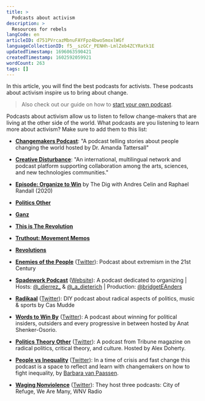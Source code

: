 ```yaml
---
title: >
  Podcasts about activism
description: >
  Resources for rebels
langCode: en
articleID: d751PVrcazMbnuFAYFpz4bwoSmoxlWGf
languageCollectionID: f5__szGCr_PENHh-LmlZeb4ZCYRatk1E
updatedTimestamp: 1696063590421
createdTimestamp: 1602592059921
wordCount: 263
tags: []
---
```


In this article, you will find the best podcasts for activists. These podcasts about activism inspire us to bring about change.

> Also check out our guide on how to [start your own podcast](/tools/podcasts).

Podcasts about activism allow us to listen to fellow change-makers that are living at the other side of the world. What podcasts are you listening to learn more about activism? Make sure to add them to this list:

-   [**Changemakers Podcast**](https://changemakerspodcast.org/): "A podcast telling stories about people changing the world hosted by Dr. Amanda Tattersall"
    
-   [**Creative Disturbance**](https://creativedisturbance.org/): "An international, multilingual network and podcast platform supporting collaboration among the arts, sciences, and new technologies communities."
    
-   [**Episode: Organize to Win**](https://open.spotify.com/episode/7H4cJB6Y78RSjnQxwiU9vt?si=Iy_iBDQiSdCE0xz9wr0o_w&fbclid=IwAR0DEhHV8uBFmk-NLDZRtij8MjpO5tRfw2adcaDZWRLxhjpBqCVlm4h8H5I) by The Dig with Andres Celin and Raphael Randall (2020)
    
-   [**Politics Other**](https://open.spotify.com/episode/10CSo3RAouUxM01potLLEp?si=6w1mkGesRRuPhp_owvxfLA)
    
-   [**Ganz**](https://open.spotify.com/episode/5zHryepvlG9KtYEQGkof91?si=aZ3oC6CkQd-3ttiL3wV80g)
    
-   [**This is The Revolution**](https://podcasts.google.com/feed/aHR0cHM6Ly9mZWVkcy5idXp6c3Byb3V0LmNvbS8xMjE5NzM2LnJzcw==)
    
-   [**Truthout: Movement Memos**](https://truthout.org/series/movement-memos/?fbclid=IwAR326BzQCdu4XFDarxdzfzJFkEnU96MTDA0D_5ZtJcyWEjswOrcABBe8e98)
    
-   [**Revolutions**](https://podcasts.apple.com/nl/podcast/revolutions/id703889772?fbclid=IwAR1sZxWNXUil_AmlGhs_V8rK_Hd0MhUuB9O3S-V96crxt_RPem2RwLzHLwA)
    
-   [**Enemies of the People**](https://enemiesofthepeople.buzzsprout.com) ([Twitter](https://twitter.com/EnemiesPod)): Podcast about extremism in the 21st Century
    
-   [**Spadework Podcast**](https://twitter.com/SpadeworkPod) ([Website](https://roarmag.org/author/spadework/)): A podcast dedicated to organizing | Hosts: [@\_dierrez\_](https://twitter.com/_dierrez_) & [@\_a\_dieterich](https://twitter.com/_a_dieterich) | Production: [@bridgetEAnders](https://twitter.com/bridgetEAnders)
    
-   [**Radikaal**](https://www.radikaalpodcast.com) ([Twitter](https://twitter.com/radikaalpodcast)): DIY podcast about radical aspects of politics, music & sports by Cas Mudde
    
-   [**Words to Win By**](https://wordstowinby-pod.com) ([Twitter](https://twitter.com/WordsToWinBy)): A podcast about winning for political insiders, outsiders and every progressive in between hosted by Anat Shenker-Osorio.
    
-   [**Politics Theory Other**](https://soundcloud.com/poltheoryother) ([Twitter](https://twitter.com/poltheoryother)): A podcast from Tribune magazine on radical politics, critical theory, and culture. Hosted by Alex Doherty.
    
-   [**People vs Inequality**](https://podfollow.com/people-vs-inequality-podcast/view?utm_source=activisthandbook.org) ([Twitter](https://twitter.com/pplvsinequality)): In a time of crisis and fast change this podcast is a space to reflect and learn with changemakers on how to fight inequality, by [Barbara van Paassen](https://twitter.com/bvpaassen?utm_source=activisthandbook.org).
    
-   [**Waging Nonviolence**](https://wagingnonviolence.org/podcast/?utm_source=activisthandbook.org) ([Twitter](https://twitter.com/wagingnv?utm_source=activisthandbook.org)): They host three podcasts: City of Refuge, We Are Many, WNV Radio